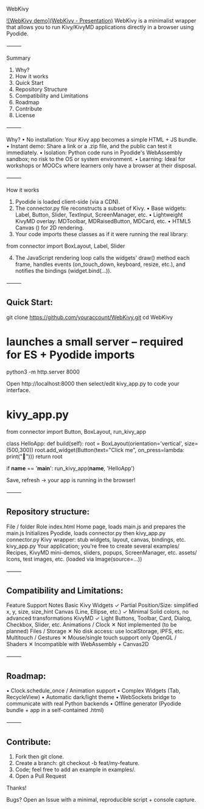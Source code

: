 WebKivy

[![WebKivy demo](WebKivy - Presentation)]([https://www.youtube.com/watch?v=ID_DE_LA_VIDEO](https://youtu.be/Ng7Pyy2f_kk))
WebKivy is a minimalist wrapper that allows you to run Kivy/KivyMD applications directly in a browser using Pyodide.

⸻

Summary
1. Why?
2. How it works
3. Quick Start
4. Repository Structure
5. Compatibility and Limitations
6. Roadmap
7. Contribute
8. License

⸻

Why?
• No installation: Your Kivy app becomes a simple HTML + JS bundle.
• Instant demo: Share a link or a .zip file, and the public can test it immediately.
• Isolation: Python code runs in Pyodide's WebAssembly sandbox; no risk to the OS or system environment.
• Learning: Ideal for workshops or MOOCs where learners only have a browser at their disposal.

⸻

How it works
1. Pyodide is loaded client-side (via a CDN).
2. The connector.py file reconstructs a subset of Kivy.
• Base widgets: Label, Button, Slider, TextInput, ScreenManager, etc.
• Lightweight KivyMD overlay: MDToolbar, MDRaisedButton, MDCard, etc.
• HTML5 Canvas (<canvas id="kivy-canvas">) for 2D rendering.
3. Your code imports these classes as if it were running the real library:

from connector import BoxLayout, Label, Slider

4. The JavaScript rendering loop calls the widgets' draw() method each frame, handles events (on_touch_down, keyboard, resize, etc.), and notifies the bindings (widget.bind(...)).

⸻

## Quick Start:

git clone https://github.com/youraccount/WebKivy.git
cd WebKivy
# launches a small server – required for ES + Pyodide imports
python3 -m http.server 8000

Open http://localhost:8000 then select/edit kivy_app.py to code your interface.

# kivy_app.py
from connector import Button, BoxLayout, run_kivy_app

class HelloApp:
def build(self):
root = BoxLayout(orientation='vertical', size=(500,300))
root.add_widget(Button(text="Click me", on_press=lambda: print("🎉")))
return root

if __name__ == '__main__':
run_kivy_app(__name__, 'HelloApp')

Save, refresh → your app is running in the browser!

⸻

## Repository structure:

File / folder Role
index.html Home page, loads main.js and prepares the <canvas>
main.js Initializes Pyodide, loads connector.py then kivy_app.py
connector.py Kivy wrapper: stub widgets, layout, canvas, bindings, etc.
kivy_app.py Your application; you're free to create several
examples/ Recipes, KivyMD mini-demos, sliders, popups, ScreenManager, etc.
assets/ Icons, test images, etc. (loaded via Image(source=...))

⸻

## Compatibility and Limitations:

Feature Support Notes
Basic Kivy Widgets ✓ Partial Position/Size: simplified x, y, size, size_hint
Canvas (Line, Ellipse, etc.) ✓ Minimal Solid colors, no advanced transformations
KivyMD ✓ Light Buttons, Toolbar, Card, Dialog, Checkbox, Slider, etc.
Animations / Clock ✕ Not implemented (to be planned)
Files / Storage ✕ No disk access: use localStorage, IPFS, etc.
Multitouch / Gestures ✕ Mouse/single touch support only
OpenGL / Shaders ✕ Incompatible with WebAssembly + Canvas2D

⸻

## Roadmap:
• Clock.schedule_once / Animation support
• Complex Widgets (Tab, RecycleView)
• Automatic dark/light theme
• WebSockets bridge to communicate with real Python backends
• Offline generator (Pyodide bundle + app in a self-contained .html)

⸻

## Contribute:
1. Fork then git clone.
2. Create a branch: git checkout -b feat/my-feature.
3. Code; feel free to add an example in examples/.
4. Open a Pull Request

Thanks!

Bugs? Open an Issue with a minimal, reproducible script + console capture.

